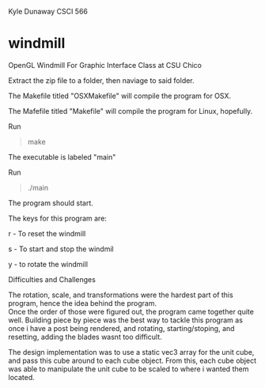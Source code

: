 Kyle Dunaway
CSCI 566


windmill
========
OpenGL Windmill For Graphic Interface Class at CSU Chico


Extract the zip file to a folder, then naviage to said folder.

The Makefile titled "OSXMakefile" will compile the program for OSX.

The Mafefile titled "Makefile" will compile the program for Linux, hopefully.



Run

> make

The executable is labeled "main"

Run

> ./main

The program should start.

The keys for this program are:

r - To reset the windmill

s - To start and stop the windmil

y - to rotate the windmill


Difficulties and Challenges

The rotation, scale, and transformations were the hardest part of this program, hence the idea behind the program.  
Once the order of those were figured out, the program came together quite well.  Building piece by piece was the best way to tackle this program as once i have a post being rendered, and rotating, starting/stoping, and resetting, adding the blades wasnt too difficult.

The design implementation was to use a static vec3 array for the unit cube, and pass this cube around to each cube object.  From this, each cube object was able to manipulate the unit cube to be scaled to where i wanted them located.

